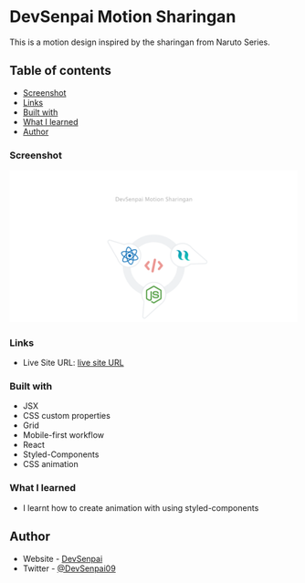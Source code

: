 # DevSenpai Motion Sharingan

This is a motion design inspired by the sharingan from Naruto Series.

## Table of contents

- [Screenshot](#screenshot)
- [Links](#links)
- [Built with](#built-with)
- [What I learned](#what-i-learned)
- [Author](#author)

### Screenshot

![](./screenshot.png)

### Links

- Live Site URL: [live site URL]()

### Built with

- JSX
- CSS custom properties
- Grid
- Mobile-first workflow
- React
- Styled-Components
- CSS animation

### What I learned

- I learnt how to create animation with using styled-components

## Author

- Website - [DevSenpai](https://www.your-site.com)
- Twitter - [@DevSenpai09](https://twitter.com/DevSenpai09)

